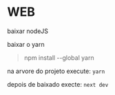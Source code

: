 # WEB

baixar nodeJS
  
baixar o yarn 
  > npm install --global yarn

na arvore do projeto execute: ``yarn``

depois de baixado execte: ``next dev``
